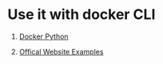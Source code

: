 # Use it with docker CLI

1. [Docker Python](https://docker-py.readthedocs.io/en/stable/user_guides/index.html)

2. [Offical Website Examples](https://docs.docker.com/v17.09/develop/sdk/examples/#print-the-logs-of-a-specific-container)
